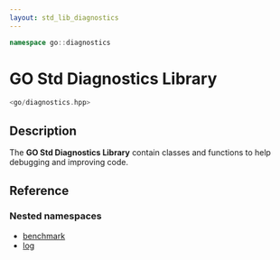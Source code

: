 ```yaml
---
layout: std_lib_diagnostics
---
```


```c++
namespace go::diagnostics
```

# GO Std Diagnostics Library

```c++
<go/diagnostics.hpp>
```

## Description

The **GO Std Diagnostics Library** contain classes and functions
to help debugging and improving code.

## Reference

### Nested namespaces

* [benchmark](./benchmark/benchmark.html)
* [log](./log/log.html)
